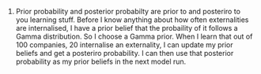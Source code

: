 1. Prior probability and posterior probabilty are prior to and posteriro to you learning stuff. Before I know anything about how often externalities are internalised, I have a prior belief that the probaility of it follows a Gamma distribution. So I choose a Gamma prior. When I learn that out of 100 companies, 20 internalise an externality, I can update my prior beliefs and get a posteriro probability. I can then use that posterior probability as my prior beliefs in the next model run.